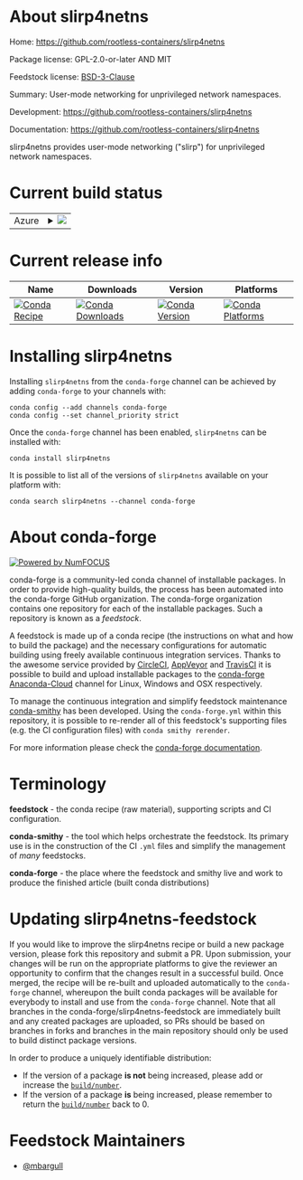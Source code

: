 About slirp4netns
=================

Home: https://github.com/rootless-containers/slirp4netns

Package license: GPL-2.0-or-later AND MIT

Feedstock license: [BSD-3-Clause](https://github.com/conda-forge/slirp4netns-feedstock/blob/master/LICENSE.txt)

Summary: User-mode networking for unprivileged network namespaces.

Development: https://github.com/rootless-containers/slirp4netns

Documentation: https://github.com/rootless-containers/slirp4netns

slirp4netns provides user-mode networking ("slirp") for unprivileged network namespaces.


Current build status
====================


<table>
    
  <tr>
    <td>Azure</td>
    <td>
      <details>
        <summary>
          <a href="https://dev.azure.com/conda-forge/feedstock-builds/_build/latest?definitionId=11086&branchName=master">
            <img src="https://dev.azure.com/conda-forge/feedstock-builds/_apis/build/status/slirp4netns-feedstock?branchName=master">
          </a>
        </summary>
        <table>
          <thead><tr><th>Variant</th><th>Status</th></tr></thead>
          <tbody><tr>
              <td>linux_64</td>
              <td>
                <a href="https://dev.azure.com/conda-forge/feedstock-builds/_build/latest?definitionId=11086&branchName=master">
                  <img src="https://dev.azure.com/conda-forge/feedstock-builds/_apis/build/status/slirp4netns-feedstock?branchName=master&jobName=linux&configuration=linux_64_" alt="variant">
                </a>
              </td>
            </tr>
          </tbody>
        </table>
      </details>
    </td>
  </tr>
</table>

Current release info
====================

| Name | Downloads | Version | Platforms |
| --- | --- | --- | --- |
| [![Conda Recipe](https://img.shields.io/badge/recipe-slirp4netns-green.svg)](https://anaconda.org/conda-forge/slirp4netns) | [![Conda Downloads](https://img.shields.io/conda/dn/conda-forge/slirp4netns.svg)](https://anaconda.org/conda-forge/slirp4netns) | [![Conda Version](https://img.shields.io/conda/vn/conda-forge/slirp4netns.svg)](https://anaconda.org/conda-forge/slirp4netns) | [![Conda Platforms](https://img.shields.io/conda/pn/conda-forge/slirp4netns.svg)](https://anaconda.org/conda-forge/slirp4netns) |

Installing slirp4netns
======================

Installing `slirp4netns` from the `conda-forge` channel can be achieved by adding `conda-forge` to your channels with:

```
conda config --add channels conda-forge
conda config --set channel_priority strict
```

Once the `conda-forge` channel has been enabled, `slirp4netns` can be installed with:

```
conda install slirp4netns
```

It is possible to list all of the versions of `slirp4netns` available on your platform with:

```
conda search slirp4netns --channel conda-forge
```


About conda-forge
=================

[![Powered by NumFOCUS](https://img.shields.io/badge/powered%20by-NumFOCUS-orange.svg?style=flat&colorA=E1523D&colorB=007D8A)](http://numfocus.org)

conda-forge is a community-led conda channel of installable packages.
In order to provide high-quality builds, the process has been automated into the
conda-forge GitHub organization. The conda-forge organization contains one repository
for each of the installable packages. Such a repository is known as a *feedstock*.

A feedstock is made up of a conda recipe (the instructions on what and how to build
the package) and the necessary configurations for automatic building using freely
available continuous integration services. Thanks to the awesome service provided by
[CircleCI](https://circleci.com/), [AppVeyor](https://www.appveyor.com/)
and [TravisCI](https://travis-ci.com/) it is possible to build and upload installable
packages to the [conda-forge](https://anaconda.org/conda-forge)
[Anaconda-Cloud](https://anaconda.org/) channel for Linux, Windows and OSX respectively.

To manage the continuous integration and simplify feedstock maintenance
[conda-smithy](https://github.com/conda-forge/conda-smithy) has been developed.
Using the ``conda-forge.yml`` within this repository, it is possible to re-render all of
this feedstock's supporting files (e.g. the CI configuration files) with ``conda smithy rerender``.

For more information please check the [conda-forge documentation](https://conda-forge.org/docs/).

Terminology
===========

**feedstock** - the conda recipe (raw material), supporting scripts and CI configuration.

**conda-smithy** - the tool which helps orchestrate the feedstock.
                   Its primary use is in the construction of the CI ``.yml`` files
                   and simplify the management of *many* feedstocks.

**conda-forge** - the place where the feedstock and smithy live and work to
                  produce the finished article (built conda distributions)


Updating slirp4netns-feedstock
==============================

If you would like to improve the slirp4netns recipe or build a new
package version, please fork this repository and submit a PR. Upon submission,
your changes will be run on the appropriate platforms to give the reviewer an
opportunity to confirm that the changes result in a successful build. Once
merged, the recipe will be re-built and uploaded automatically to the
`conda-forge` channel, whereupon the built conda packages will be available for
everybody to install and use from the `conda-forge` channel.
Note that all branches in the conda-forge/slirp4netns-feedstock are
immediately built and any created packages are uploaded, so PRs should be based
on branches in forks and branches in the main repository should only be used to
build distinct package versions.

In order to produce a uniquely identifiable distribution:
 * If the version of a package **is not** being increased, please add or increase
   the [``build/number``](https://docs.conda.io/projects/conda-build/en/latest/resources/define-metadata.html#build-number-and-string).
 * If the version of a package **is** being increased, please remember to return
   the [``build/number``](https://docs.conda.io/projects/conda-build/en/latest/resources/define-metadata.html#build-number-and-string)
   back to 0.

Feedstock Maintainers
=====================

* [@mbargull](https://github.com/mbargull/)

